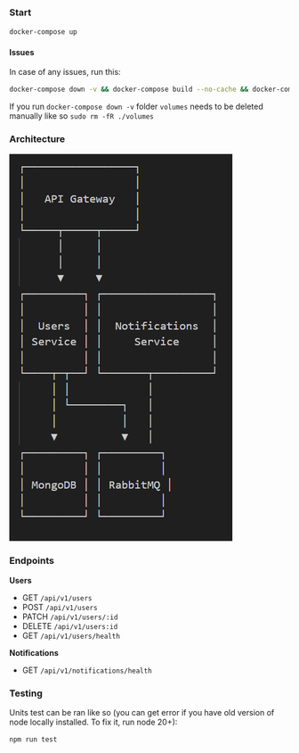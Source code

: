 ### Start
```bash
docker-compose up
```

#### Issues

In case of any issues, run this:

```bash
docker-compose down -v && docker-compose build --no-cache && docker-compose up
```

If you run `docker-compose down -v` folder `volumes` needs to be deleted manually like so `sudo rm -fR ./volumes`

### Architecture

![alt text](architecture.png)

### Endpoints

**Users**
- GET `/api/v1/users`
- POST `/api/v1/users`
- PATCH `/api/v1/users/:id`
- DELETE `/api/v1/users:id`
- GET `/api/v1/users/health`

**Notifications**
- GET `/api/v1/notifications/health`

### Testing
Units test can be ran like so (you can get error if you have old version of node locally installed. To fix it, run node 20+):

```bash
npm run test
```
